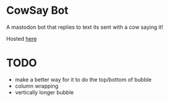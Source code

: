 # CowSay Bot

A mastodon bot that replies to text its sent with a cow saying it!

Hosted [here](https://botsin.space/@cowsay)

# TODO

- make a better way for it to do the top/bottom of bubble
- column wrapping
- vertically longer bubble
